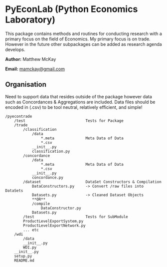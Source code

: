 PyEconLab (Python Economics Laboratory)
======================================

This package contains methods and routines for conducting research with a primary focus on the field of Economics. My primary focus is on trade. However in the future other subpackages can be added as research agenda develops. 

**Author:** Matthew McKay

**Email:** mamckay@gmail.com


Organisation
------------

Need to support data that resides outside of the package however data such as Concordances & Aggregations are included. Data files should be encoded in (.csv) to be tool neutral, relatively efficient, and simple!

	/pyecontrade
		/test 							Tests for Package
		/trade
			/classification
				/data
					*.meta 				Meta Data of Data
					*.csv	
				__init__.py
				classification.py
			/concordance
				/data
					*.meta 				Meta Data of Data
					*.csv	
				__init__.py
				concordance.py
			/dataset     	 			DataSet Constructors & Compilation			
				DataConstructors.py 	-> Convert /raw files into DataSets
				Datasets.py 			-> Cleaned Dataset Objects
				**OR**
				/compile
					DataConstructor.py
				Datasets.py
			/test						Tests for SubModule
			ProductLevelExportSystem.py
			ProductLevelExportNetwork.py
			... etc
		/wdi
			/data
			__init__.py
			WDI.py
		__init__.py
		setup.py
		README.md





